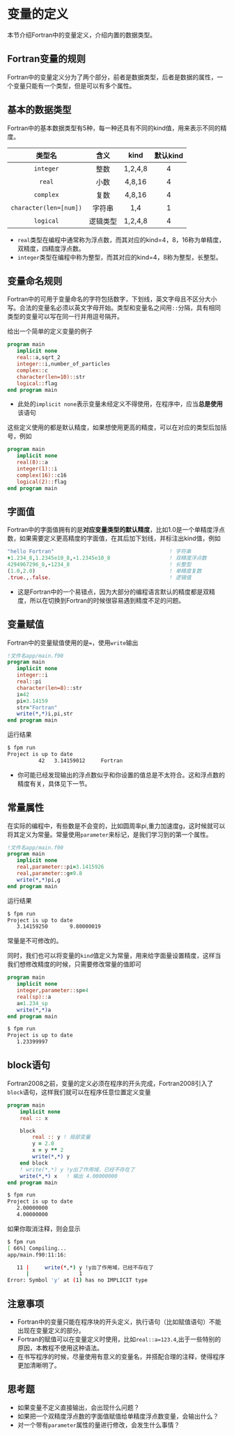 # 变量的定义
本节介绍Fortran中的变量定义，介绍内置的数据类型。

## Fortran变量的规则

Fortran中的变量定义分为了两个部分，前者是数据类型，后者是数据的属性，一个变量只能有一个类型，但是可以有多个属性。

## 基本的数据类型

Fortran中的基本数据类型有5种，每一种还具有不同的kind值，用来表示不同的精度。

| 类型名                 | 含义     | kind    | 默认kind |
| :-:                    | :-:      | :-:     | :-:      |
| `integer`              | 整数     | 1,2,4,8 | 4        |
| `real`                 | 小数     | 4,8,16  | 4        |
| `complex`              | 复数     | 4,8,16  | 4        |
| `character(len=[num])` | 字符串   | 1,4     | 1        |
| `logical`              | 逻辑类型 | 1,2,4,8 | 4        |

- `real`类型在编程中通常称为浮点数，而其对应的kind=4，8，16称为单精度，双精度，四精度浮点数。
- `integer`类型在编程中称为整型，而其对应的kind=4，8称为整型，长整型。

## 变量命名规则

Fortran中的可用于变量命名的字符包括数字，下划线，英文字母且不区分大小写。合法的变量名必须以英文字母开始。类型和变量名之间用`::`分隔，具有相同类型的变量可以写在同一行并用逗号隔开。

给出一个简单的定义变量的例子
``` fortran
program main
   implicit none
   real::a,sqrt_2
   integer::i,number_of_particles
   complex::c
   character(len=10)::str
   logical::flag
end program main
```

- 此处的`implicit none`表示变量未经定义不得使用，在程序中，应当**总是使用**该语句

这些定义使用的都是默认精度，如果想使用更高的精度，可以在对应的类型后加括号，例如
``` fortran
program main
   implicit none
   real(8)::a
   integer(1)::i
   complex(16)::c16
   logical(2)::flag
end program main
```
## 字面值

Fortran中的字面值拥有的是**对应变量类型的默认精度**，比如1.0是一个单精度浮点数，如果需要定义更高精度的字面值，在其后加下划线，并标注出kind值，例如

``` fortran
"hello Fortran"                                     ! 字符串
+1.234_8,1.2345e10_8,-1.2345e10_8                   ! 双精度浮点数
4294967296_8,-1234_8                                ! 长整型
(1.0,2.0)                                           ! 单精度复数
.true.,.false.                                      ! 逻辑值
```
- 这是Fortran中的一个易错点，因为大部分的编程语言默认的精度都是双精度，所以在切换到Fortran的时候很容易遇到精度不足的问题。

## 变量赋值

Fortran中的变量赋值使用的是`=`，使用`write`输出

``` fortran
!文件名app/main.f90
program main
   implicit none
   integer::i
   real::pi
   character(len=8)::str
   i=42
   pi=3.14159
   str="Fortran"
   write(*,*)i,pi,str
end program main
```

运行结果

``` sh
$ fpm run
Project is up to date
          42   3.14159012     Fortran
```

- 你可能已经发现输出的浮点数似乎和你设置的值总是不太符合。这和浮点数的精度有关，具体见下一节。

## 常量属性

在实际的编程中，有些数是不会变的，比如圆周率pi,重力加速度g，这时候就可以将其定义为常量。常量使用`parameter`来标记，是我们学习到的第一个属性。

``` fortran
!文件名app/main.f90
program main
   implicit none
   real,parameter::pi=3.1415926
   real,parameter::g=9.8
   write(*,*)pi,g
end program main
```
运行结果

``` sh
$ fpm run
Project is up to date
   3.14159250       9.80000019
```
常量是不可修改的。

同时，我们也可以将变量的`kind`值定义为常量，用来给字面量设置精度，这样当我们想修改精度的时候，只需要修改常量的值即可
``` fortran
program main
   implicit none
   integer,parameter::sp=4
   real(sp)::a
   a=1.234_sp
   write(*,*)a
end program main
```
``` sh
$ fpm run
Project is up to date
   1.23399997
```
## block语句

Fortran2008之前，变量的定义必须在程序的开头完成，Fortran2008引入了`block`语句，这样我们就可以在程序任意位置定义变量
``` fortran
program main
    implicit none
    real :: x

    block
        real :: y ! 局部变量
        y = 2.0
        x = y ** 2
        write(*,*) y
    end block
    ! write(*,*) y !y出了作用域，已经不存在了
    write(*,*) x   ! 输出 4.00000000
end program main
```
``` sh
$ fpm run
Project is up to date
   2.00000000
   4.00000000
```
如果你取消注释，则会显示
``` sh
$ fpm run
[ 66%] Compiling...
app/main.f90:11:16:

   11 |     write(*,*) y !y出了作用域，已经不存在了
      |                1
Error: Symbol 'y' at (1) has no IMPLICIT type
```
## 注意事项

- Fortran中的变量只能在程序块的开头定义，执行语句（比如赋值语句）不能出现在变量定义的部分。
- Fortran的赋值可以在变量定义时使用，比如`real::a=123.4`,出于一些特别的原因，本教程不使用这种语法。
- 在书写程序的时候，尽量使用有意义的变量名，并搭配合理的注释，使得程序更加清晰明了。

## 思考题
- 如果变量不定义直接输出，会出现什么问题？
- 如果把一个双精度浮点数的字面值赋值给单精度浮点数变量，会输出什么？
- 对一个带有`parameter`属性的量进行修改，会发生什么事情？
